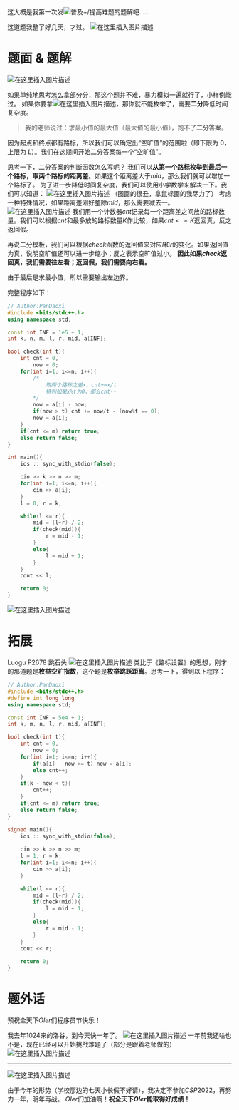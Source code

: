 这大概是我第一次发![<p style="color: rgb(82, 196, 26);">普及+/提高</font>](https://pic.2ge.org/cdn/?url=https://img-blog.csdnimg.cn/84d094ea3f424229bd155bb3d8b782ac.png)难题的题解吧……

这道题我整了好几天，才过。
![在这里插入图片描述](https://pic.2ge.org/cdn/?url=https://img-blog.csdnimg.cn/4bcd20053e614580971629598b41be36.png)

# 题面 $\&$ 题解
![在这里插入图片描述](https://pic.2ge.org/cdn/?url=https://img-blog.csdnimg.cn/d2c9f67209b043bdad5ba07139285077.png)


如果单纯地思考怎么拿部分分，那这个题并不难，暴力模拟一遍就行了，小样例能过。
如果你要拿![在这里插入图片描述](https://pic.2ge.org/cdn/?url=https://img-blog.csdnimg.cn/a361cbcf74914de7a47acb1e8348d347.png)，那你就不能枚举了，需要**二分**降低时间复杂度。

> 我的老师说过：求最小值的最大值（最大值的最小值），跑不了**二分答案**。

因为起点和终点都有路标，所以我们可以确定出“空旷值”的范围啦（即下限为 $0$， 上限为 $L$）。我们在这期间开始二分答案每一个“空旷值”。

思考一下，二分答案的判断函数怎么写呢？
我们可以**从第一个路标枚举到最后一个路标，取两个路标的距离差**。如果这个距离差大于$mid$，那么我们就可以增加一个路标了。
为了进一步降低时间复杂度，我们可以使用~~小学~~数学来解决一下。我们可以知道：
![在这里插入图片描述](https://pic.2ge.org/cdn/?url=https://img-blog.csdnimg.cn/52783020f9f94a129dbf3f95bebae093.png)
（图画的很丑，拿鼠标画的我尽力了）
考虑一种特殊情况，如果距离差刚好整除$mid$，那么需要减去一。
![在这里插入图片描述](https://pic.2ge.org/cdn/?url=https://img-blog.csdnimg.cn/7d53b274ff754e488f927197ca3d3f43.png)
我们用一个计数器$cnt$记录每一个距离差之间放的路标数量。我们可以根据$cnt$和最多放的路标数量$K$作比较，如果$cnt<=K$返回真，反之返回假。

再说二分模板，我们可以根据$check$函数的返回值来对应$l$和$r$的变化。如果返回值为真，说明空旷值还可以进一步缩小；反之表示空旷值过小。
**因此如果$check$返回真，我们需要往左看；返回假，我们需要向右看。**

由于最后是求最小值，所以需要输出左边界。

完整程序如下：

```cpp
// Author:PanDaoxi
#include <bits/stdc++.h>
using namespace std;

const int INF = 1e5 + 1;
int k, n, m, l, r, mid, a[INF];

bool check(int t){
	int cnt = 0,
		now = 0;
	for(int i=1; i<=n; i++){
		/*
            取两个路标之差x，cnt+=x/t
            特判如果x%t为0，那么cnt--
		*/
  		now = a[i] - now;
		if(now > t) cnt += now/t - (now%t == 0);
		now = a[i];
	}
	if(cnt <= m) return true;
	else return false;
}

int main(){
	ios :: sync_with_stdio(false);

	cin >> k >> n >> m;
	for(int i=1; i<=n; i++){
		cin >> a[i];
	}
	l = 0, r = k;

	while(l <= r){
		mid = (l+r) / 2;
		if(check(mid)){
			r = mid - 1;
		}
		else{
			l = mid + 1;
		}
	}
	cout << l;

	return 0;
}
```
![在这里插入图片描述](https://pic.2ge.org/cdn/?url=https://img-blog.csdnimg.cn/d7ac5e14707a41db89b2bf5d61f1dbf9.png)

# 拓展
Luogu P2678 跳石头
![在这里插入图片描述](https://pic.2ge.org/cdn/?url=https://img-blog.csdnimg.cn/8b697e6797ff40ed84359ad01bb6d5b2.png)
类比于《路标设置》的思想，刚才的那道题是**枚举空旷指数**，这个题是**枚举跳跃距离**。思考一下，得到以下程序：

```cpp
// Author:PanDaoxi
#include <bits/stdc++.h>
#define int long long
using namespace std;

const int INF = 5e4 + 1;
int k, m, n, l, r, mid, a[INF];

bool check(int t){
	int cnt = 0,
		now = 0;
	for(int i=1; i<=n; i++){
		if(a[i] - now >= t) now = a[i];
		else cnt++;
	}
	if(k - now < t){
		cnt++;
	}
	if(cnt <= m) return true;
	else return false;
}

signed main(){
	ios :: sync_with_stdio(false);
	
	cin >> k >> n >> m;
	l = 1, r = k;
	for(int i=1; i<=n; i++){
		cin >> a[i];
	}

	while(l <= r){
		mid = (l+r) / 2;
		if(check(mid)){
			l = mid + 1;
		}
		else{
   			r = mid - 1;
		}
	}
	cout << r;
	
	return 0;
}
```

# 题外话
预祝全天下$OIer$们程序员节快乐！

我去年$1024$来的洛谷，到今天快一年了。
![在这里插入图片描述](https://pic.2ge.org/cdn/?url=https://img-blog.csdnimg.cn/aee468dca4724b35b4dc74216ef34ffd.png)
一年前我还啥也不是，现在已经可以开始挑战难题了（部分是跟着老师做的）
![在这里插入图片描述](https://pic.2ge.org/cdn/?url=https://img-blog.csdnimg.cn/436174b3b09947e085be1881105bcd68.png)

---

![在这里插入图片描述](https://pic.2ge.org/cdn/?url=https://img-blog.csdnimg.cn/114fba857233428fb2a16616e379dc44.png#pic_center)


由于今年的形势（学校那边的七天小长假不好请），我决定不参加$CSP2022$，再努力一年，明年再战。
$OIer$们加油啊！**祝全天下$OIer$能取得好成绩！**

